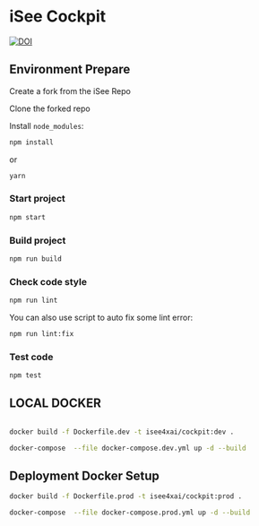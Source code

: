 # iSee Cockpit
<a href="https://zenodo.org/badge/latestdoi/428710284"><img src="https://zenodo.org/badge/428710284.svg" alt="DOI"></a>

## Environment Prepare

Create a fork from the iSee Repo

Clone the forked repo

Install `node_modules`:

```bash
npm install
```

or

```bash
yarn
```

### Start project

```bash
npm start
```

### Build project

```bash
npm run build
```

### Check code style

```bash
npm run lint
```

You can also use script to auto fix some lint error:

```bash
npm run lint:fix
```

### Test code

```bash
npm test
```

## LOCAL DOCKER

```bash

docker build -f Dockerfile.dev -t isee4xai/cockpit:dev .

docker-compose  --file docker-compose.dev.yml up -d --build
```

## Deployment Docker Setup

```bash
docker build -f Dockerfile.prod -t isee4xai/cockpit:prod .
```

```bash
docker-compose  --file docker-compose.prod.yml up -d --build
```
